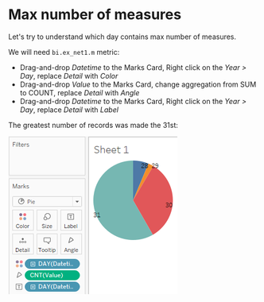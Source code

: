 # Max number of measures

Let's try to understand which day contains max number of measures.
 
 
We will need `bi.ex_net1.m` metric:

 - Drag-and-drop _Datetime_ to the Marks Card, Right click on the _Year > Day_, replace _Detail_ with _Color_
 - Drag-and-drop _Value_ to the Marks Card, change aggregation from SUM to COUNT, replace _Detail_ with _Angle_
 - Drag-and-drop _Datetime_ to the Marks Card, Right click on the _Year > Day_, replace _Detail_ with _Label_
 
 The greatest number of records was made the 31st:
 
 ![](images/pie.png)